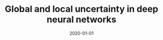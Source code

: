 ---
title: "Global and local uncertainty in deep neural networks"
collection: publications
category: manuscripts
permalink: /publication/2020-01-01-global-local
excerpt: 'This paper analyzes different types of uncertainty in deep neural networks.'
date: 2020-01-01
venue: 'AAAI'
citation: 'Ober SW, Aitchison L. (2020). &quot;Global and local uncertainty in deep neural networks.&quot; <i>AAAI</i>.'
--- 